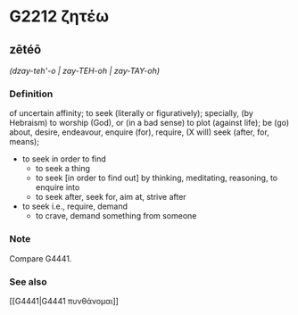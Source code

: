 # G2212 ζητέω

## zētéō

_(dzay-teh'-o | zay-TEH-oh | zay-TAY-oh)_

### Definition

of uncertain affinity; to seek (literally or figuratively); specially, (by Hebraism) to worship (God), or (in a bad sense) to plot (against life); be (go) about, desire, endeavour, enquire (for), require, (X will) seek (after, for, means); 

- to seek in order to find
  - to seek a thing
  - to seek [in order to find out] by thinking, meditating, reasoning, to enquire into
  - to seek after, seek for, aim at, strive after
- to seek i.e., require, demand
  - to crave, demand something from someone

### Note

Compare G4441.

### See also

[[G4441|G4441 πυνθάνομαι]]
